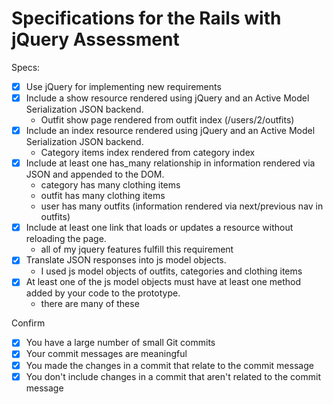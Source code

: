 # Specifications for the Rails with jQuery Assessment

Specs:
- [x] Use jQuery for implementing new requirements
- [x] Include a show resource rendered using jQuery and an Active Model Serialization JSON backend.
    - Outfit show page rendered from outfit index (/users/2/outfits)
- [x] Include an index resource rendered using jQuery and an Active Model Serialization JSON backend.
    - Category items index rendered from category index
- [x] Include at least one has_many relationship in information rendered via JSON and appended to the DOM.
    - category has many clothing items
    - outfit has many clothing items
    - user has many outfits (information rendered via next/previous nav in outfits)
- [x] Include at least one link that loads or updates a resource without reloading the page.
    - all of my jquery features fulfill this requirement
- [x] Translate JSON responses into js model objects.
    - I used js model objects of outfits, categories and clothing items
- [x] At least one of the js model objects must have at least one method added by your code to the prototype.
    - there are many of these

Confirm
- [x] You have a large number of small Git commits
- [x] Your commit messages are meaningful
- [x] You made the changes in a commit that relate to the commit message
- [x] You don't include changes in a commit that aren't related to the commit message

